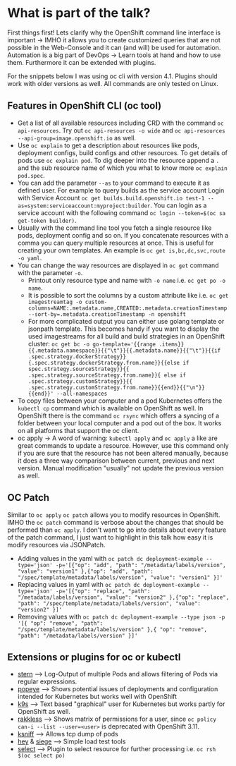# What is part of the talk?

First things first! Lets clarify why the OpenShift command line interface is important -> IMHO it allows you to create customized queries that are not possible in the Web-Console and it can (and will) be used for automation. Automation is a big part of DevOps -> Learn tools at hand and how to use them. Furthermore it can be extended with plugins.

For the snippets below I was using oc cli with version 4.1. Plugins should work with older versions as well. All commands are only tested on Linux.

## Features in OpenShift CLI (oc tool)

- Get a list of all available resources including CRD with the command `oc api-resources`. Try out `oc api-resources -o wide` and `oc api-resources --api-group=image.openshift.io` as well.
- Use `oc explain` to get a description about resources like pods, deployment configs, build configs and other resources. To get details of pods use `oc explain pod`. To dig deeper into the resource append a `.` and the sub resource name of which you what to know more `oc explain pod.spec`.
- You can add the parameter `--as` to your command to execute it as defined user. For example to query builds as the service account  Login with Service Account `oc get builds.build.openshift.io test-1 --as=system:serviceaccount:myproject:builder`. You can login as a service account with the following command `oc login --token=$(oc sa get-token builder)`.
- Usually with the command line tool you fetch a single resource like pods, deployment config and so on. If you concatenate resources with a comma you can query multiple resources at once. This is useful for creating your own templates. An example is `oc get is,bc,dc,svc,route -o yaml`.
- You can change the way resources are displayed in `oc get` command with the parameter `-o`.
  - Printout only resource type and name with `-o name` i.e. `oc get po -o name`.
  - It is possible to sort the columns by a custom attribute like i.e. `oc get imagestreamtag -o custom-columns=NAME:.metadata.name,CREATED:.metadata.creationTimestamp --sort-by=.metadata.creationTimestamp -n openshift`
  - For more complicated output you can either use golang template
 or jsonpath template. This becomes handy if you want to display the used imagestreams for all build and build strategies in an OpenShift cluster:
 `oc get bc -o go-template='{{range .items}}{{.metadata.namespace}}{{"\t"}}{{.metadata.name}}{{"\t"}}{{if .spec.strategy.dockerStrategy}}{.spec.strategy.dockerStrategy.from.name}}{{else if spec.strategy.sourceStrategy}}{{ .spec.strategy.sourceStrategy.from.name}}{ else if .spec.strategy.customStrategy}}{{ .spec.strategy.customStrategy.from.name}}{{end}}{{"\n"}}{{end}}' --all-namespaces`
- To copy files between your computer and a pod Kubernetes offers the `kubectl cp` command which is available on OpenShift as well. In OpenShift there is the command `oc rsync` which offers a syncing of a folder between your local computer and a pod out of the box. It works on all platforms that support the oc client.
- oc apply -> A word of warning: `kubectl apply` and `oc apply` a like are great commands to update a resource. However, use this command only if you are sure that the resource has not been altered manually, because it does a three way comparison between current, previous and next version. Manual modification "usually" not update the previous version as well.

## OC Patch

Similar to `oc apply` `oc patch` allows you to modify resources in OpenShift. IMHO the `oc patch` command is verbose about the changes that should be performed than `oc apply`. I don't want to go into details about every feature of the patch command, I just want to highlight in this talk how easy it is modify resources via JSONPatch.

- Adding values in the yaml with `oc patch dc deployment-example --type='json' -p='[{"op": "add", "path": "/metadata/labels/version", "value": "version1" },{"op": "add", "path": "/spec/template/metadata/labels/version", "value": "version1" }]'`
- Replacing values in yaml with `oc patch dc deployment-example --type='json' -p='[{"op": "replace", "path": "/metadata/labels/version", "value": "version2" },{"op": "replace", "path": "/spec/template/metadata/labels/version", "value": "version2" }]'`
- Removing values with `oc patch dc deployment-example --type json -p '[{ "op": "remove", "path": "/spec/template/metadata/labels/version" },{ "op": "remove", "path": "/metadata/labels/version" }]'`

## Extensions or plugins for oc or kubectl

- [stern](https://github.com/wercker/stern) --> Log-Output of multiple Pods and allows filtering of Pods via regular expressions.
- [popeye](https://github.com/derailed/popeye) --> Shows potential issues of deployments and configuration intended for Kubernetes but works well with OpenShift
- [k9s](https://github.com/derailed/k9s) --> Text based "graphical" user for Kubernetes but works partly for OpenShift as well.
- [rakkless](https://github.com/corneliusweig/rakkess) --> Shows matrix of permissions for a user, since `oc policy can-i --list --user=<user>` is deprecated with OpenShift 3.11.
- [ksniff](https://github.com/eldadru/ksniff) --> Allows tcp dump of pods
- [hey](https://github.com/rakyll/hey) & [siege](https://github.com/JoeDog/siege) --> Simple load test tools
- [select](https://github.com/brendandburns/kubectl-select) --> Plugin to select resource for further processing i.e. `oc rsh $(oc select po)`
